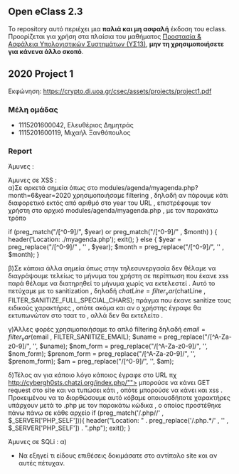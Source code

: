 ## Open eClass 2.3

Το repository αυτό περιέχει μια __παλιά και μη ασφαλή__ έκδοση του eclass.
Προορίζεται για χρήση στα πλαίσια του μαθήματος
[Προστασία & Ασφάλεια Υπολογιστικών Συστημάτων (ΥΣ13)](https://crypto.di.uoa.gr/csec/), __μην τη
χρησιμοποιήσετε για κάνενα άλλο σκοπό__.


## 2020 Project 1

Εκφώνηση: https://crypto.di.uoa.gr/csec/assets/projects/project1.pdf


### Μέλη ομάδας

- 1115201600042, Ελευθέριος Δημητράς
- 1115201600119, Μιχαήλ Ξανθόπουλος

### Report

Άμυνες :

Άμυνες σε XSS :  
α)Σε αρκετά σημεία όπως στο modules/agenda/myagenda.php?month=6&year=2020<script>xss</script>
χρησιμοποιήσαμε filtering , δηλαδή αν πάρουμε κάτι διαφορετικό εκτός από αριθμό στο year του URL , επιστρέφουμε τον 
χρήστη στο αρχικό modules/agenda/myagenda.php , με τον παρακάτω τρόπο

if (preg_match("/[^0-9]/", $year) or preg_match("/[^0-9]/" , $month) ) {
  header('Location: ./myagenda.php');
  exit();
}
else {
  $year = preg_replace("/[^0-9]/" , '' , $year);
  $month = preg_replace("/[^0-9]/", '' , $month);
}

β)Σε κάποια άλλα σημεία όπως στην τηλεσυνεργασία δεν θέλαμε να διαγράψουμε τελείως το μήνυμα του χρήστη σε περίπτωση
που έκανε xss παρά θέλαμε να διατηρηθεί το μήνυμα χωρίς να εκτελεστεί . Αυτό το πετύχαμε με το sanitization , δηλαδή
$chatLine = filter_var($chatLine , FILTER_SANITIZE_FULL_SPECIAL_CHARS);
πράγμα που έκανε sanitize τους ειδικούς χαρακτήρες , οπότε ακόμα και αν ο χρήστης έγραφε <script>alert(...)</script>
θα εκτυπωνώταν στο τσατ το <script>alert(...)</script> , αλλά δεν θα εκτελείτο .

γ)Άλλες φορές χρησιμοποιήσαμε το απλό filtering δηλαδή
$email = filter_var($email , FILTER_SANITIZE_EMAIL);
$uname = preg_replace("/[^A-Za-z0-9]/", '', $uname);
$nom_form = preg_replace("/[^A-Za-z0-9]/", '', $nom_form);
$prenom_form = preg_replace("/[^A-Za-z0-9]/", '', $prenom_form);
$am = preg_replace("/[^0-9]/", '', $am);

δ)Τέλος αν για κάποιο λόγο κάποιος έγραφε στο URL πχ http://cybergh0sts.chatzi.org/index.php/""> μπορούσε
να κάνει GET request στο site και να τυπώσει κάτι , οπότε μπορούσε να κάνει και xss . Προκειμένου να το διορθώσουμε
αυτό κόβαμε οποιουσδήποτε χαρακτήρες υπάρχουν μετά το .php με τον παρακάτω κώδικα , ο οποίος προστέθηκε πάνω πάνω 
σε κάθε αρχείο 
if (preg_match('/\.php\//' , $_SERVER['PHP_SELF'])){
	header("Location: " . preg_replace('/\.php.*/' , '' , $_SERVER['PHP_SELF']) . ".php");
	exit();
}

Άμυνες σε SQLi :
α)


- Να εξηγεί τι είδους επιθέσεις δοκιμάσατε στο αντίπαλο site και αν αυτές πέτυχαν.
